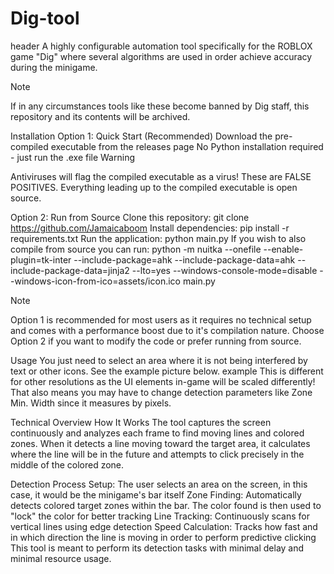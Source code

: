 # Dig-tool
header
A highly configurable automation tool specifically for the ROBLOX game "Dig" where several algorithms are used in order achieve accuracy during the minigame.

Note

If in any circumstances tools like these become banned by Dig staff, this repository and its contents will be archived.

Installation
Option 1: Quick Start (Recommended)
Download the pre-compiled executable from the releases page
No Python installation required - just run the .exe file
Warning

Antiviruses will flag the compiled executable as a virus! These are FALSE POSITIVES. Everything leading up to the compiled executable is open source.

Option 2: Run from Source
Clone this repository: git clone https://github.com/Jamaicaboom
Install dependencies: pip install -r requirements.txt
Run the application: python main.py
If you wish to also compile from source you can run: python -m nuitka --onefile --enable-plugin=tk-inter --include-package=ahk --include-package-data=ahk --include-package-data=jinja2 --lto=yes --windows-console-mode=disable --windows-icon-from-ico=assets/icon.ico main.py

Note

Option 1 is recommended for most users as it requires no technical setup and comes with a performance boost due to it's compilation nature. Choose Option 2 if you want to modify the code or prefer running from source.

Usage
You just need to select an area where it is not being interfered by text or other icons. See the example picture below. example This is different for other resolutions as the UI elements in-game will be scaled differently! That also means you may have to change detection parameters like Zone Min. Width since it measures by pixels.

Technical Overview
How It Works
The tool captures the screen continuously and analyzes each frame to find moving lines and colored zones. When it detects a line moving toward the target area, it calculates where the line will be in the future and attempts to click precisely in the middle of the colored zone.

Detection Process
Setup: The user selects an area on the screen, in this case, it would be the minigame's bar itself
Zone Finding: Automatically detects colored target zones within the bar. The color found is then used to "lock" the color for better tracking
Line Tracking: Continuously scans for vertical lines using edge detection
Speed Calculation: Tracks how fast and in which direction the line is moving in order to perform predictive clicking
This tool is meant to perform its detection tasks with minimal delay and minimal resource usage.
